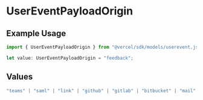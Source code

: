# UserEventPayloadOrigin

## Example Usage

```typescript
import { UserEventPayloadOrigin } from "@vercel/sdk/models/userevent.js";

let value: UserEventPayloadOrigin = "feedback";
```

## Values

```typescript
"teams" | "saml" | "link" | "github" | "gitlab" | "bitbucket" | "mail" | "import" | "dsync" | "feedback" | "organization-teams"
```